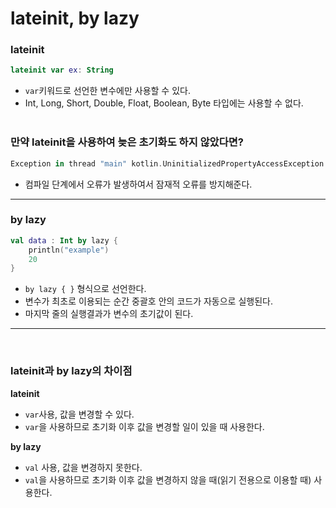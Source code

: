 # lateinit, by lazy

### lateinit

```Kotlin
lateinit var ex: String
```

- `var`키워드로 선언한 변수에만 사용할 수 있다.
- Int, Long, Short, Double, Float, Boolean, Byte 타입에는 사용할 수 없다.
  <br><br>

### 만약 lateinit을 사용하여 늦은 초기화도 하지 않았다면?

```Kotlin
Exception in thread "main" kotlin.UninitializedPropertyAccessException: lateinit property text has not been initialized
```

- 컴파일 단계에서 오류가 발생하여서 잠재적 오류를 방지해준다.

---

### by lazy

```Kotlin
val data : Int by lazy {
    println("example")
    20
}
```

- `by lazy { }` 형식으로 선언한다.
- 변수가 최초로 이용되는 순간 중괄호 안의 코드가 자동으로 실행된다.
- 마지막 줄의 실행결과가 변수의 초기값이 된다.

---

<br>

### lateinit과 by lazy의 차이점

**lateinit**

- `var`사용, 값을 변경할 수 있다. <br>
- `var`을 사용하므로 초기화 이후 값을 변경할 일이 있을 때 사용한다.

**by lazy**

- `val` 사용, 값을 변경하지 못한다.
- `val`을 사용하므로 초기화 이후 값을 변경하지 않을 때(읽기 전용으로 이용할 때) 사용한다.
